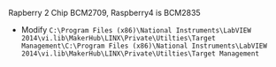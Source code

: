 Rapberry 2 Chip BCM2709, Raspberry4 is BCM2835

- Modify ```C:\Program Files (x86)\National Instruments\LabVIEW 2014\vi.lib\MakerHub\LINX\Private\Utilties\Target Management\C:\Program Files (x86)\National Instruments\LabVIEW 2014\vi.lib\MakerHub\LINX\Private\Utilties\Target Management ```
